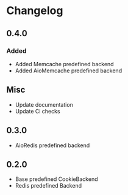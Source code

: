 # Changelog

## 0.4.0

### Added

* Added Memcache predefined backend
* Added AioMemcache predefined backend

## Misc

* Update documentation
* Update Ci checks

## 0.3.0

* AioRedis predefined backend

## 0.2.0 

* Base predefined CookieBackend
* Redis predefined Backend

